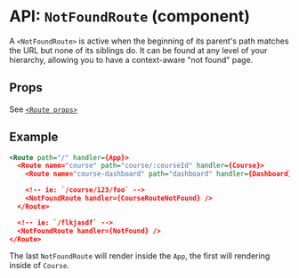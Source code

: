 API: `NotFoundRoute` (component)
===============================

A `<NotFoundRoute>` is active when the beginning of its parent's path
matches the URL but none of its siblings do. It can be found at any level
of your hierarchy, allowing you to have a context-aware "not found" page.

Props
-----

See [`<Route props>`][routeProps]

Example
-------

```xml
<Route path="/" handler={App}>
  <Route name="course" path="course/:courseId" handler={Course}>
    <Route name="course-dashboard" path="dashboard" handler={Dashboard}/>

    <!-- ie: `/course/123/foo` -->
    <NotFoundRoute handler={CourseRouteNotFound} />
  </Route>

  <!-- ie: `/flkjasdf` -->
  <NotFoundRoute handler={NotFound} />
</Route>
```

The last `NotFoundRoute` will render inside the `App`, the first will
rendering inside of `Course`.

  [routeProps]:/docs/api/components/Route.md#props

